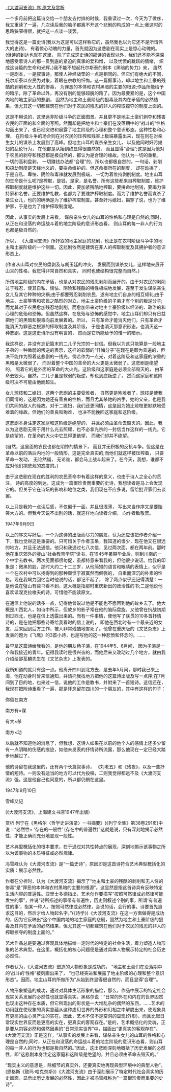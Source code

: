[《大渡河支流》序 原文及赏析](https://www.vrrw.net/wx/14426.html)

一个多月前把这篇诗交给一个朋友去付排的时候，我重读过一次，今天为了做序，我又重读了一遍，几次读后我的脑子都离不开这个悲剧的构成的一点上;我这时的思路狭窄得很，就把这一点谈一谈罢。

我觉得这是一篇史诗(我以为这是可以这样称它的，虽然我也以为它还不是所谓伟大的史诗)， 有着惊心动魄的力量，首先就因为这悲剧在现实上是惊心动魄的。(但诗的到达也就在这里， 除了完成这史诗的那诗的表现以外，我们还不能不深深地感受着诗人的那一贯到底的紧迫的真挚的爱和憎， 以及忧愤的跳跃的情绪， 织成这诗篇的生命和光辉。)我不能不想起托尔斯泰的剧本《黑暗的势力》来， 虽然一是剧本，一是叙事诗，那使人神经战栗的一点是相同的。但它们有绝大的不同，托尔斯泰以农民为对象，着眼在宗教的忏悔。这一篇叙事诗，却以地主和土豪的残酷的剥削和无人性的惨毒， 为罪恶的本体和农村黑暗的主要的根源;作品所能给予的暗示，除了革命以外，再没有别的能够超脱的路了。因为最要紧的是，这个中国内地的地主家庭的悲剧， 固然为地主和土豪阶级的狠毒及其内在矛盾的必然结果，但尤其这一切都建筑在他们对于农民的残忍的非人的榨取掠夺的制度上面的。

这是不用说的，这里远非阶级斗争的正面图景。并且更不是地主土豪们剥夺和残害农民的正面的和全面的写照。然而却是把地主和土豪们在没落期中的“战斗的”性格勾画出来了，也已经突进和展露了地主阶级的心理和整个意识形态。这种性格和心理， 在阶级斗争的场合则在对农民的压榨和残害上极端暴露出来，现在则在对亲生女儿的谋杀上发展到了高峰。但地主山耳的谋杀亲生女儿， 以及他同时奸污媳妇的乱伦行为， 在他都是从始到终显得很自然的， 而且显得“合理”;这是因为他对于农民的剥夺和残忍都是极自然的，都认为是合理的缘故。他认为一切的重租， 一切的高利盘剥， 一切赚钱办法都“合理”的，所以也都极自然的。一句话，剥削和掠劫制度是天经地义的，要拼命维护的。但这命根所在的制度， 却在动摇了， 于是自私、卑怯、阴险和毒辣就发展到极端， 一切为着维持剥削制度。地主山耳的生命是什么呢?是榨取，是钱，是家，是名誉。所有这些都来自榨取制度，维护榨取制度就是维护这些一切。因此，要加紧残酷地榨取，要拼命地刮钱，要竭力保持家和名誉，还要维护礼教，也都为了要维护榨取制度。而为了维护名誉而谋杀了亲生女儿，也的的确确是为了维护榨取制度。甚至奸污媳妇，揭穿了说，也为了维护家，于是也为了维护榨取制度呢。



因此，从事实的发展上来看， 谋杀亲生女儿的山耳的性格和心理是自然的;同时，从正在和没落的命运战斗着的地主阶级的意识形态看， 则山耳的每一非人的行为也都是极自然的。

所以， 《大渡河支流》所抒叙的地主家庭的悲剧，也正是在农村阶级斗争中的地主和土豪阶级的一个侧面。这悲剧依然是建筑在非人的榨取制度及其拥护者的意识形态上。

(作者从山耳对农民的盘剥及与胡玉廷的冲突， 发展而到谋杀女儿，这样地来展开山耳的性格，我觉得非常自然和真实， 同时也使结构很完整而自然。)

所谓地主阶级的内在矛盾，也是从对农民的残忍剥削而展开的。由于对农民的剥削过于残忍，使其自私、懦怯、阴险和残酷的特性极端地发展，遂至于发生谋杀亲生女儿及其它种种的灾祸;由于都要残忍剥削农民，遂有地主们自身的相互倾轧;由于地主、土豪等等和农民之酷烈的对立，地主土豪阶级的子弟才有个别的叛逆分子;而尤其对于农民愈加残忍地剥削，而愈加带来对地主土豪阶级以经济的、政治的和心理的危殆和恐怖。但虽然这样，在危殆与恐怖的感觉中，地主山耳们却只有日益把他们的黑暗和狠毒向前发展着的。所以， 只有革命才能消灭他们。只有革命才能消灭为罪恶之根源的榨取制度及其阶级， 于是也消灭那意识形态，也消灭这一种悲剧。这是这史诗所没有明言的， 然而是它所能给予的惟一的暗示。

我这样说，并没有忘记篇末的二儿子光宗的一封信。但我以为这只能算是一般地主子弟的一种微弱的叛逆的表示，这样的软弱的“忏悔分子”在现在是颇为普遍的，但决不能作为照着这悲剧的一线光。倘若作为一点光，对着这阶级和这家庭的浓重的黑暗是太微弱了， 而对着整个中国的革命的大火更是太微弱了。这悲剧是绝望的， 照着它的是外面的革命的大火光。这阶级和这家庭是必须全部毁灭的， 由革命去毁灭。自然，二儿子虽是软弱的叛逆，却也到底叛逆了， 然而这家庭和这阶级可决不可能由他而超生。

女儿琼枝和二媳妇，这两个悲剧的主要受难者， 自然更是殉难者了。琼枝是使我们同情的，这是因为她还有善良的性格，而且尤其杀她的凶手，她的父亲，也是我们共同的敌人的缘故。对于二媳妇，我们还更同情，这是因为她比琼枝更默默地受难着的缘故。但她们的善良和殉难， 也决不能挽回这家庭和这阶级。

这悲剧本身注定这家庭和这阶级是绝望的， 并且必须由革命去毁灭的。因此，我以为这悲剧无需于用什么光去照耀，也不必拿光宗的一封信当作这样的一线光。它是绝望的，在革命的大火中它显得更绝望， 而我们却并不绝望。

(自然，这里面的农民也都在阴惨的情景下， 而且并无积极的反抗斗争。但这是在革命以前的落后内地的一般情形，这是完全真实的;而他们就这样被压榨着， 只要革命一发动， 无论然福， 无论谁，都会马上战斗起来了。在今天，我想，谁都不应对他们抱悲观的态度的。)

由于这悲剧在现在的胜利的农民革命中有着这样的意义，也由于诗人之全心的贯注， 诗的高度的到达，这成为一篇很珍贵而重要的史诗，我想读者是马上会发现它的。但关于它在诗坛的影响和地位之类，我们现在不应多说，留给批评家们去谈罢。

以上只是我的一点读后感，不仅偏于一面，并且很浅薄， 写出来当作序文是要贻笑大方的。但我今天说不出别的话，就这样地向读者介绍， 向作者致敬罢。

1947年9月9日

以上的序文写好后，一个为这诗的出版而尽力的朋友，认为还应该把作者介绍一下，我也觉得这是重要的。只可惜关于作者玉杲，我知道的很少，现在他又在很远的地方，并且无法通信。他只和我通过七八次信，见过两次面，都在两年前。那时他在重庆郊外的璧山“社会教育学院”读书，在1945年暑期毕业后，则到川南的一个中学去教书。两次见面都很匆促，虽都特意来看我的，但他很少说话。给我的印象是：微黑的脸，那时大约二十二三岁，从他简短的语言和眼睛的表情上，似乎是一个在农村中可以找得到的那种颇惯于寂寞然而倔强的， 自重而深沉的朴素的性格。现在我竭力回忆当时他说的话，都记不起了， 除了两点似乎还记得清楚：一是他说在璧山有些书看不到，这大概是指那时重庆新出的政治性的书;二是他说他喜欢读涅克拉梭夫的诗，可惜他不能读原文。

在通信上他说的话多一点，记得他曾说过他是不能也不愿回到他的故乡去了。他大概是川西北人，如诗中所示，但故乡的影子常在他的脑际盘旋。又他曾在抗战初期到过西北，也是在信上透露出来的。而有一件事情，使他写了联贯的10多首抒情诗的，是在他把那些诗寄给我看时的信上说的， 即他在西北时有一个最亲近的女友，后来回到后方工作，被人非常残酷地害死了。他曾在重庆版的《文艺杂志》上发表的题为《飞鹰》的3首小诗，也是写他的这一种悲愤和怀念的。……

最早拿这篇诗给我看的，是他的朋友杨子涛，在1944年5、6月间， 因为子涛是一个和我接近的青年。记得我读时是很兴奋的，而他后来又改动过几个地方，就由我介绍给邵荃麟先生在《文艺杂志》上发表的。

我所知道的就只有这一点。他离开四川到北方去，是去年5月间，那时我已来上海，他在动身时曾来信通知，并请托我找地方把他的这篇诗出版及写一点序;在7月间到了目的地，也来过一信，说他的工作是教书，并附来了一首短诗。这信还在， 我现在把附诗重看了一遍，那是怀念留在四川的一个朋友的，其中有这样的句子：

你留在南方

南方有×谋

有大×杀

南方×动

以后就不知道他的消息了，但我想，这诗人如果在以前的他个人的感情上还多少留有一点阴暗的伤感的痕迹，如他未发表的抒情诗所流露，那么他现在一定已经大踏步地越过了。

他的诗留在我这里的，还有两个长篇叙事诗， 《刘老五》和《残夜》，以及一些抒情的短诗。一则没有适当的地方可以代为投稿，二则我觉得都远不及《大渡河支流》强，这是他自己也同意的，所以都仍搁在这里。

1947年9月10日

雪峰又记

(《大渡河支流》，上海建文书店1947年出版)

赏析 列宁在《黑格尔〈哲学史讲演录〉一书摘要》(《列宁全集》第38卷291页)中说：“必然性= ‘存在的一般性’ (存在中的普遍性)”这就是说，只有深刻地揭示必然性，才能正确而充分地显现一般性。

艺术典型概括化的根本要求，在于通过对共性特点的展现，深刻地揭示该事物之所以为该事物的本质特征或必然规律。

冯雪峰认为《大渡河支流》是“一篇史诗”，原因即是这首诗符合艺术典型概括化的实质：展示必然性。

作者在分析时，认为《大渡河支流》揭示了“地主和土豪的残酷的剥削和无人性的惨毒”是“罪恶的本体和农村黑暗的主要的根源”。这显然是指这首诗具有反映特定生活内容的普遍性。亚里士多德指出，艺术创作要描写“按照可然律或必然律可能发生的事”，并说“诗所描述的事带有普遍性，历史则叙述个别的事，所谓‘有普遍性的事’，指某一种人，按照可然律或必然律，会说的话，会行的事，诗要首先追求这目的，然后才给人物起名字。”(《诗学》)《大渡河支流》在这一方面做得是成功的，因为它反映出“这个中国内地的地主家庭的悲剧，固然为地主和土豪阶级的狠毒及其内在矛盾的必然结果，但尤其这一切都建筑在他们对于农民的残忍的非人的榨取掠夺的制度上面的。”

艺术作品总是要通过客观具体地描绘一定时代的特定的社会生活，着力塑造人物形象的艺术典型。在这里，概括化的核心问题便是通过具体人物展示特定的社会历史必然性。

作者认为，《大渡河支流》塑造的人物形象是成功的， “地主和土豪们在没落期中的‘战斗的’性格”被刻画出来了， “也已经突进和展露了地主阶级的心理和整个意识形态”。因而，地主山耳的所做所为“从始到终显得很自然的，而且显得‘合理’”。

人物形象塑造的成功，通过对具体生活形象的描绘，那么，作品中展示的特定社会现实关系发展的必然性也就显得真实。黑格尔说：“日常的外在和内在的世界固然也现出这种存在本质，但它所现出的形状是一大堆乱杂的偶然的东西，……艺术的功用就在使现象的真实意蕴从这种虚幻世界的外形和幻相之中解脱出来，使现象具有更高的由心灵产生的实在。因此，艺术不仅不是空洞的显现(外形)，而且比起日常现实世界反而是更高的实在，更真实的客观存在。”是的，艺术概括化的灵魂，正是要从包容必然和偶然因素的“日常现实世界”中，描画出“更真实的客观存在”。《大渡河支流》正是这样，“从事实的发展上来看，谋杀亲生女儿的山耳的性格和心理是自然的;同时，从正在和没落的命运战斗着的地主阶级的意识形态看，则山耳的每一非人的行为也都是极自然的。”因此，这出悲剧深刻地概括了历史发展的必然性，即“这悲剧本身注定这家庭和这阶级是绝望的，并且必须由革命去毁灭的。”

“现实主义的意思是，除细节的真实外，还要真实地再现典型环境中的典型人物”。(恩格斯《致玛·哈克奈斯》)《大渡河支流》由于深刻展示了特定时代社会真实的历史画面，显示出历史发展的必然性，因此才被冯雪峰称为“一篇很珍贵而重要的史诗”。

